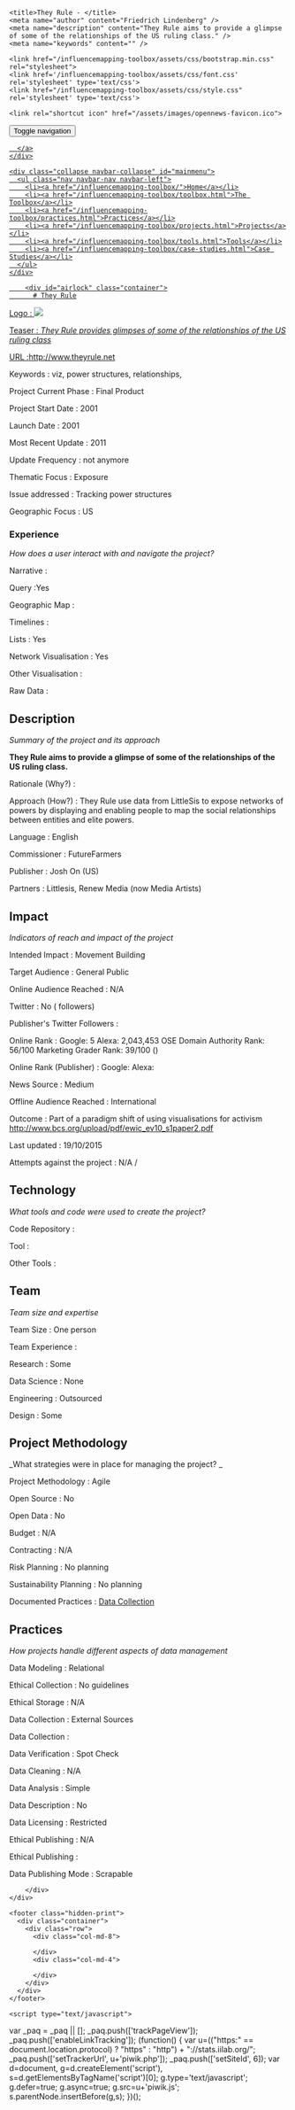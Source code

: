 <!DOCTYPE html>
<html>
  <head>
    <meta charset="utf-8">
    <meta http-equiv="X-UA-Compatible" content="IE=edge,chrome=1">
    <meta name="viewport" content="width=device-width, initial-scale=1.0">

    <title>They Rule - </title>
    <meta name="author" content="Friedrich Lindenberg" />
    <meta name="description" content="They Rule aims to provide a glimpse of some of the relationships of the US ruling class." />
    <meta name="keywords" content="" />

    <link href="/influencemapping-toolbox/assets/css/bootstrap.min.css" rel="stylesheet">
    <link href='/influencemapping-toolbox/assets/css/font.css' rel='stylesheet' type='text/css'>
    <link href="/influencemapping-toolbox/assets/css/style.css" rel='stylesheet' type='text/css'>

    <link rel="shortcut icon" href="/assets/images/opennews-favicon.ico">
  </head>
  <body>
    <div id="page">
      <nav class="navbar navbar-default navbar-static-top" role="navigation">
  <div class="container">
    <div class="navbar-header">
      <button type="button" class="navbar-toggle" data-toggle="collapse"
        data-target="#mainmenu">
        <span class="sr-only">Toggle navigation</span>
        <span class="icon-bar"></span>
        <span class="icon-bar"></span>
        <span class="icon-bar"></span>
      </button>
      <a class="navbar-brand" href="/">
        
      </a>
    </div>

    <div class="collapse navbar-collapse" id="mainmenu">
      <ul class="nav navbar-nav navbar-left">
        <li><a href="/influencemapping-toolbox/">Home</a></li>
        <li><a href="/influencemapping-toolbox/toolbox.html">The Toolbox</a></li>
        <li><a href="/influencemapping-toolbox/practices.html">Practices</a></li>
        <li><a href="/influencemapping-toolbox/projects.html">Projects</a></li>
        <li><a href="/influencemapping-toolbox/tools.html">Tools</a></li>
        <li><a href="/influencemapping-toolbox/case-studies.html">Case Studies</a></li>
      </ul>
    </div>
  </div>
</nav>

        <div id="airlock" class="container">
          # They Rule

Logo
: ![](http://theyrule.net/drupal/sites/theyrule.net.drupal/files/tr_theme_logo.png)

Teaser
: _They Rule provides glimpses of some of the relationships of the US ruling class_

URL
:http://www.theyrule.net


Keywords
: viz, power structures, relationships, 



Project Current Phase
: Final Product

	

Project Start Date
: 2001



Launch Date
: 2001



Most Recent Update
: 2011



Update Frequency
: not anymore



Thematic Focus
: Exposure



Issue addressed
: Tracking power structures



Geographic Focus
: US



### Experience

_How does a user interact with and navigate the project?_

Narrative
:  

Query
:Yes 

Geographic Map
:  

Timelines
:  

Lists
: Yes 

Network Visualisation
:  Yes

Other Visualisation
:   

Raw Data 
:

## Description

_Summary of the project and its approach_

__They Rule aims to provide a glimpse of some of the relationships of the US ruling class.__


Rationale (Why?)
: 



Approach (How?)
: They Rule use data from LittleSis to expose networks of powers by displaying and enabling people to map the social relationships between entities and elite powers.



Language
: English



Commissioner
: FutureFarmers



Publisher
: Josh On (US)



Partners
: Littlesis, Renew Media (now Media Artists)


## Impact

_Indicators of reach and impact of the project_

Intended Impact
: Movement Building



Target Audience
: General Public



Online Audience Reached
: N/A



Twitter
: No ( followers)



Publisher's Twitter Followers
: 



Online Rank
:  Google: 5   Alexa: 2,043,453  OSE Domain Authority Rank: 56/100 Marketing Grader Rank: 39/100 ()


Online Rank (Publisher)
:  Google:   Alexa: 



News Source
: Medium



Offline Audience Reached
: International



Outcome
: Part of a paradigm shift of using visualisations for activism http://www.bcs.org/upload/pdf/ewic_ev10_s1paper2.pdf



Last updated
: 19/10/2015


Attempts against the project
: N/A  / 


## Technology

_What tools and code were used to create the project?_

Code Repository
: []()



Tool
: 



Other Tools
: 


## Team

_Team size and expertise_

Team Size
: One person



Team Experience
:  

Research
: Some 

Data Science
: None 

Engineering
:  Outsourced

Design
: Some


## Project Methodology

_What strategies were in place for managing the project? _

Project Methodology
: Agile



Open Source
: No



Open Data
: No



Budget
: N/A



Contracting
: N/A



Risk Planning
: No planning



Sustainability Planning
: No planning


Documented Practices
: [Data Collection](http://theyrule.net/about) []() []()


## Practices

_How projects handle different aspects of data management_

Data Modeling
: Relational



Ethical Collection
: No guidelines



Ethical Storage
: N/A



Data Collection
: External Sources



Data Collection
: 



Data Verification
: Spot Check



Data Cleaning
: N/A



Data Analysis
: Simple



Data Description
: No



Data Licensing
: Restricted



Ethical Publishing
: N/A



Ethical Publishing
: 



Data Publishing Mode
: Scrapable

        </div>
    </div>

    <footer class="hidden-print">
      <div class="container">
        <div class="row">
          <div class="col-md-8">
            
          </div>
          <div class="col-md-4">
            
          </div>
        </div>
      </div>
    </footer>

    <script type="text/javascript">
  var _paq = _paq || [];
  _paq.push(['trackPageView']);
  _paq.push(['enableLinkTracking']);
  (function() {
    var u=(("https:" == document.location.protocol) ? "https" : "http") + "://stats.iilab.org/";
    _paq.push(['setTrackerUrl', u+'piwik.php']);
    _paq.push(['setSiteId', 6]);
    var d=document, g=d.createElement('script'), s=d.getElementsByTagName('script')[0]; g.type='text/javascript';
    g.defer=true; g.async=true; g.src=u+'piwik.js'; s.parentNode.insertBefore(g,s);
  })();
</script>
<noscript><p><img src="http://stats.iilab.org/piwik.php?idsite=6" style="border:0;" alt="" /></p></noscript>
    <script src="/influencemapping-toolbox/assets/js/jquery-2.1.1.min.js"></script>
    <script src="/influencemapping-toolbox/assets/js/bootstrap.min.js"></script>
  </body>
</html>
